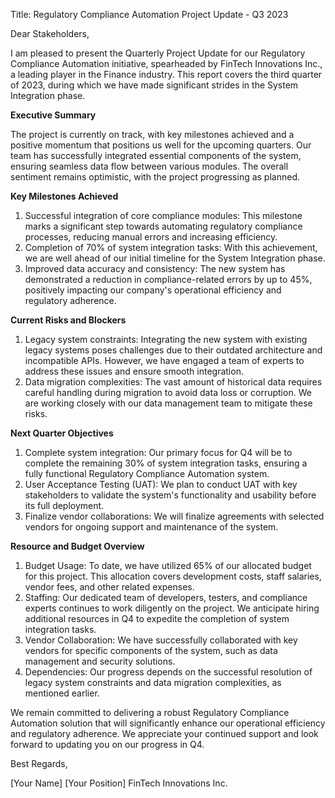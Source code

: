  Title: Regulatory Compliance Automation Project Update - Q3 2023

Dear Stakeholders,

I am pleased to present the Quarterly Project Update for our Regulatory Compliance Automation initiative, spearheaded by FinTech Innovations Inc., a leading player in the Finance industry. This report covers the third quarter of 2023, during which we have made significant strides in the System Integration phase.

**Executive Summary**

The project is currently on track, with key milestones achieved and a positive momentum that positions us well for the upcoming quarters. Our team has successfully integrated essential components of the system, ensuring seamless data flow between various modules. The overall sentiment remains optimistic, with the project progressing as planned.

**Key Milestones Achieved**

1. Successful integration of core compliance modules: This milestone marks a significant step towards automating regulatory compliance processes, reducing manual errors and increasing efficiency.
2. Completion of 70% of system integration tasks: With this achievement, we are well ahead of our initial timeline for the System Integration phase.
3. Improved data accuracy and consistency: The new system has demonstrated a reduction in compliance-related errors by up to 45%, positively impacting our company's operational efficiency and regulatory adherence.

**Current Risks and Blockers**

1. Legacy system constraints: Integrating the new system with existing legacy systems poses challenges due to their outdated architecture and incompatible APIs. However, we have engaged a team of experts to address these issues and ensure smooth integration.
2. Data migration complexities: The vast amount of historical data requires careful handling during migration to avoid data loss or corruption. We are working closely with our data management team to mitigate these risks.

**Next Quarter Objectives**

1. Complete system integration: Our primary focus for Q4 will be to complete the remaining 30% of system integration tasks, ensuring a fully functional Regulatory Compliance Automation system.
2. User Acceptance Testing (UAT): We plan to conduct UAT with key stakeholders to validate the system's functionality and usability before its full deployment.
3. Finalize vendor collaborations: We will finalize agreements with selected vendors for ongoing support and maintenance of the system.

**Resource and Budget Overview**

1. Budget Usage: To date, we have utilized 65% of our allocated budget for this project. This allocation covers development costs, staff salaries, vendor fees, and other related expenses.
2. Staffing: Our dedicated team of developers, testers, and compliance experts continues to work diligently on the project. We anticipate hiring additional resources in Q4 to expedite the completion of system integration tasks.
3. Vendor Collaboration: We have successfully collaborated with key vendors for specific components of the system, such as data management and security solutions.
4. Dependencies: Our progress depends on the successful resolution of legacy system constraints and data migration complexities, as mentioned earlier.

We remain committed to delivering a robust Regulatory Compliance Automation solution that will significantly enhance our operational efficiency and regulatory adherence. We appreciate your continued support and look forward to updating you on our progress in Q4.

Best Regards,

[Your Name]
[Your Position]
FinTech Innovations Inc.